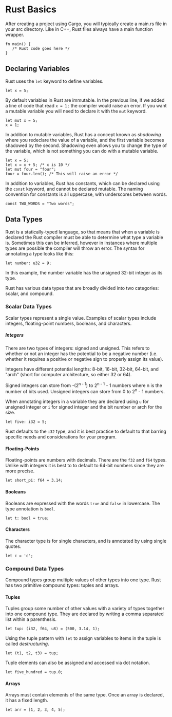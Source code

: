 # Rust Basics

After creating a project using Cargo, you will typically create a main.rs file in your src directory. Like in C++, Rust files always have a main function wrapper.

```
fn main() {
   /* Rust code goes here */
}
```

## Declaring Variables

Rust uses the `let` keyword to define variables.

`let x = 5;`

By default variables in Rust are immutable. In the previous line, if we added a line of code that read `x = 1;` the compiler would raise an error. If you want a mutable variable you will need to declare it with the `mut` keyword.

```
let mut x = 5;
x = 1;
```

In addition to mutable variables, Rust has a concept known as *shadowing* where you redeclare the value of a variable, and the first variable becomes shadowed by the second. Shadowing even allows you to change the type of the variable, which is not something you can do with a mutable variable.

```
let x = 5;
let x = x + 5; /* x is 10 */
let mut four = "four";
four = four.len(); /* This will raise an error */
```

In addition to variables, Rust has constants, which can be declared using the `const` keyword, and cannot be declared mutable. The naming convention for constants is all uppercase, with underscores between words.

`const TWO_WORDS = "Two words";`

## Data Types

Rust is a statically-typed language, so that means that when a variable is declared the Rust compiler must be able to determine what type a variable is. Sometimes this can be inferred, however in instances where multiple types are possible the compiler will throw an error. The syntax for annotating a type looks like this:

`let number: u32 = 9;`

In this example, the number variable has the unsigned 32-bit integer as its type.

Rust has various data types that are broadly divided into two categories: scalar, and compound.

### Scalar Data Types

Scalar types represent a single value. Examples of scalar types include integers, floating-point numbers, booleans, and characters.

##### Integers

There are two types of integers: signed and unsigned. This refers to whether or not an integer has the potential to be a negative number (i.e. whether it requires a positive or negative sign to properly assign its value).

Integers have different potential lengths: 8-bit, 16-bit, 32-bit, 64-bit, and "arch" (short for computer architecture, so either 32 or 64).

Signed integers can store from -(2<sup>n - 1</sup>) to 2<sup>n - 1</sup> - 1 numbers where n is the number of bits used. Unsigned integers can store from 0 to 2<sup>n</sup> - 1 numbers.

When annotating integers in a variable they are declared using `u` for unsigned integer or `i` for signed integer and the bit number or arch for the size.

`let five: i32 = 5;`

Rust defaults to the `i32` type, and it is best practice to default to that barring specific needs and considerations for your program.

#### Floating-Points

Floating-points are numbers with decimals. There are the `f32` and `f64` types. Unlike with integers it is best to to default to 64-bit numbers since they are more precise.

`let short_pi: f64 = 3.14;`

#### Booleans

Booleans are expressed with the words `true` and `false` in lowercase. The type annotation is `bool`.

`let t: bool = true;`

#### Characters

The character type is for single characters, and is annotated by using single quotes.

`let c = 'c';`

### Compound Data Types

Compound types group multiple values of other types into one type. Rust has two primitive compound types: tuples and arrays.

#### Tuples

Tuples group some number of other values with a variety of types together into one compound type. They are declared by writing a comma separated list within a parenthesis.

`let tup: (i32, f64, u8) = (500, 3.14, 1);`

Using the tuple pattern with `let` to assign variables to items in the tuple is called *destructuring*.

`let (t1, t2, t3) = tup;`

Tuple elements can also be assigned and accessed via dot notation.

`let five_hundred = tup.0;`

#### Arrays

Arrays must contain elements of the same type. Once an array is declared, it has a fixed length.

`let arr = [1, 2, 3, 4, 5];`
